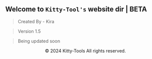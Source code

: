 ## Welcome to `Kitty-Tool's` website dir | BETA
> Created By - Kira

> Version 1.5

> Being updated soon

<p align="center">
  &copy; 2024 Kitty-Tools All rights reserved.
</p>
